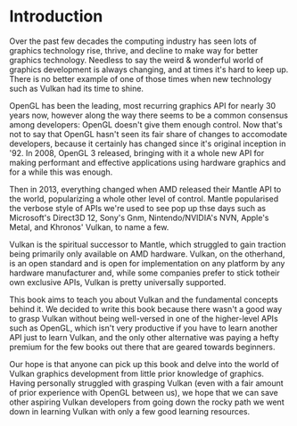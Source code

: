 # Introduction

Over the past few decades the computing industry has seen lots of graphics technology rise, thrive, and decline to make
way for better graphics technology. Needless to say the weird & wonderful world of graphics development is always
changing, and at times it's hard to keep up. There is no better example of one of those times when new technology such as
Vulkan had its time to shine.

OpenGL has been the leading, most recurring graphics API for nearly 30 years now, however along the way there seems to be
a common consensus among developers: OpenGL doesn't give them enough control. Now that's not to say that OpenGL hasn't
seen its fair share of changes to accomodate developers, because it certainly has changed since it's original inception in
'92. In 2008, OpenGL 3 released, bringing with it a whole new API for making performant and effective applications using
hardware graphics and for a while this was enough.

Then in 2013, everything changed when AMD released their Mantle API to the world, popularizing a whole other level of control. Mantle popularised the verbose style of APIs we're used to see pop up thse days such as Microsoft's Direct3D 12, Sony's Gnm, Nintendo/NVIDIA's NVN, Apple's Metal, and Khronos' Vulkan, to name a few.

Vulkan is the spiritual successor to Mantle, which struggled to gain traction being primarily only available on AMD hardware. Vulkan, on the otherhand, is an open standard and is open for implementation on any platform by any hardware manufacturer and, while some companies prefer to stick totheir own exclusive APIs, Vulkan is pretty universally supported.

This book aims to teach you about Vulkan and the fundamental concepts behind it. We decided to write this book because there
wasn't a good way to grasp Vulkan without being well-versed in one of the higher-level APIs such as OpenGL, which isn't very productive if you have to learn another API just to learn Vulkan, and the only other alternative was paying a hefty premium
for the few books out there that are geared towards beginners.

Our hope is that anyone can pick up this book and delve into the world of Vulkan graphics development from little prior knowledge of graphics. Having personally struggled with grasping Vulkan (even with a fair amount of prior experience with OpenGL between us), we hope that we can save other aspiring Vulkan developers from going down the rocky path we went down in learning Vulkan with only a few good learning resources.
